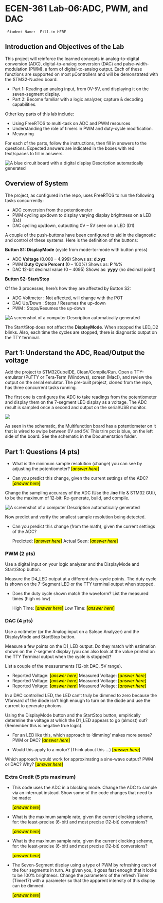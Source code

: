 # ECEN-361 Lab-06:ADC, PWM, and DAC

     Student Name:  Fill-in HERE

## Introduction and Objectives of the Lab

This project will reinforce the learned concepts in analog-to-digital conversion (ADC), digital-to-analog conversion (DAC) and pulse-width-modulation (PWM), a form of digital-to-analog output. Each of these functions are supported on most µControllers and will be demonstrated with the STM32-Nucleo board.

- Part 1: Reading an analog input, from 0V-5V, and displaying it on the seven-segment display.
- Part 2: Become familiar with a logic analyzer, capture & decoding capabilities.

Other key parts of this lab include:

- Using FreeRTOS to multi-task on ADC and PWM resources
- Understanding the role of timers in PWM and duty-cycle modification.
- Measuring

For each of the parts, follow the instructions, then fill in answers to the questions. Expected answers are indicated in the boxes with red text/spaces to fill in answers.

![A blue circuit board with a digital display Description automatically generated](media/4886aee892a735dfea5aded41b7a2386.png)

## Overview of System

The project, as configured in the repo, uses FreeRTOS to run the following tasks concurrently:

- ADC conversion from the potentiometer
- PWM cycling up/down to display varying display brightness on a LED (D4)
- DAC cycling up/down, outputting 0V – 5V seen on a LED (D1)

A couple of the push-buttons have been configured to aid in the diagnostic and control of these systems. Here is the definition of the buttons:

**Button S1: DisplayMode** (cycle from mode-to-mode with button press)

- ADC **Voltage** (0.000 – 4.999) Shows as: **d.xyz**
- PWM **Duty Cycle Percent** (0 – 100%) Shows as: **P %%**
- DAC 12-bit decimal value (0 – 4095) Shows as: **yyyy** (no decimal point)

**Button S2: Start/Stop**

Of the 3 processes, here’s how they are affected by Button S2:

- ADC Voltmeter : Not affected, will change with the POT
- DAC Up/Down : Stops / Resumes the up-down
- PWM : Stops/Resumes the up-down

![A screenshot of a computer Description automatically generated](media/34c75ad5c2491544b5aeaf464099013c.png)

The Start/Stop does not affect the **DisplayMode**. When stopped the LED_D2 blinks. Also, each time the cycles are stopped, there is diagnostic output on the TTY terminal.

## Part 1: Understand the ADC, Read/Output the voltage

Add the project to STM32CubeIDE, Clean/Compile/Run. Open a TTY-emulator (PuTTY or Tera-Term (Windows), screen (Mac)), and review the output on the serial emulator. The pre-built project, cloned from the repo, has three concurrent tasks running.

The first one is configures the ADC to take readings from the potentiometer and display them on the 7-segment LED display as a voltage. The ADC result is sampled once a second and output on the serial/USB monitor.

![](media/37ff32a89936de9a8a23a40bc796c2cb.png)

As seen in the schematic, the Multifunction board has a potentiometer on it that is wired to swipe between 0V and 5V. This trim pot is blue, on the left side of the board. See the schematic in the Documentation folder.

## Part 1: Questions (4 pts)

* What is the minimum sample resolution (change) you can see by adjusting the potentiometer? <mark>[*answer here*]</mark>

* Can you predict this change, given the current settings of the ADC? <mark>[*answer here*]</mark>

Change the sampling accuracy of the ADC (Use the **.ioc** file & STM32 GUI), to be the maximum of 12-bit: Re-generate, build, and compile.

![A screenshot of a computer Description automatically generated](media/ace9b72efa8eb14f893577f32d4124a3.png)

Now predict and verify the smallest sample resolution being detected.

* Can you predict this change (from the math), given the current settings of the ADC?  
  
   Predicted: <mark>[*answer here*]</mark>    Actual Seen: <mark>[*answer here*]</mark>

### PWM (2 pts)

Use a digital input on your logic analyzer and the DisplayMode and Start/Stop button.

Measure the D4_LED output at a different duty-cycle points. The duty cycle is shown on the 7-Segment LED or the TTY terminal output when stopped.

* Does the duty cycle shown match the waveform?  List the measured times  (high vs low)
  
   High Time: <mark>[*answer here*]</mark>    Low Time: <mark>[*answer here*]</mark>

### DAC (4 pts)

Use a voltmeter (or the Analog input on a Saleae Analyzer) and the DisplayMode and StartStop button.

Measure a few points on the D1_LED output. Do they match with estimation shown on the 7-segment display (you can also look at the value printed on the TTY Terminal output when the cycle is stopped)?  

List a couple of the measurements (12-bit DAC, 5V range).

* Reported Voltage: <mark>[*answer here*]</mark>  Measured Voltage: <mark>[*answer here*]</mark> 
* Reported Voltage: <mark>[*answer here*]</mark>  Measured Voltage: <mark>[*answer here*]</mark> 
* Reported Voltage: <mark>[*answer here*]</mark>  Measured Voltage: <mark>[*answer here*]</mark> 

In a DAC controlled LED, the LED can’t truly be dimmed to zero because the Vforward of the diode isn’t high enough to turn on the diode and use the current to generate photons.

Using the DisplayMode button and the StartStop button, empirically determine the voltage at which the D1_LED appears to go (almost) out?   (Remember this is negative true logic).

* For an LED like this, which approach to ‘dimming’ makes more sense?  PWM or DAC? <mark>[*answer here*]</mark>

* Would this apply to a motor?  (Think about this …) <mark>[*answer here*]</mark>

Which approach would work for approximating a sine-wave output? PWM or DAC? Why?  <mark>[*answer here*]</mark>

### Extra Credit (5 pts maximum)

* This code uses the ADC in a blocking mode. Change the ADC to sample via an interrupt instead. Show some of the code changes that need to be made:
  
   <mark>[*answer here*]</mark>

* What is the maximum sample rate, given the current clocking scheme, for: the least-precise (6-bit) and most precise (12-bit) conversions?
  
   <mark>[*answer here*]</mark>

* What is the maximum sample rate, given the current clocking scheme, for: the least-precise (6-bit) and most precise (12-bit) conversions?
  
   <mark>[*answer here*]</mark>

* The Seven-Segment display using a type of PWM by refreshing each of the four segments in turn.  As given you, it goes fast enough that it looks to be 100% brightness.  Change the parameters of the refresh Timer (Timer17) with a parameter so that the apparent intensity of this display can be dimmed.
  
   <mark>[*answer here*]</mark>
